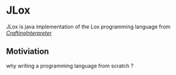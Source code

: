 # JLox

JLox is java implementation of the Lox programming language from [*CraftingInterpreter*](https://craftinginterpreters.com/)

## Motiviation

why writing a programming language from scratch ?